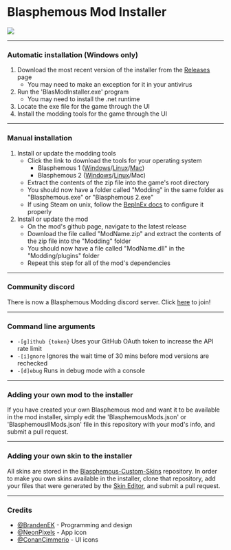 # Blasphemous Mod Installer

<img src="https://img.shields.io/github/downloads/BrandenEK/Blasphemous.Modding.Installer/total?color=248721&style=for-the-badge">

---

### Automatic installation (Windows only)
1. Download the most recent version of the installer from the [Releases](https://github.com/BrandenEK/Blasphemous.Modding.Installer/releases) page
   - You may need to make an exception for it in your antivirus
3. Run the 'BlasModInstaller.exe' program
   - You may need to install the .net runtime
4. Locate the exe file for the game through the UI
5. Install the modding tools for the game through the UI

---

### Manual installation
1. Install or update the modding tools
   - Click the link to download the tools for your operating system
      - Blasphemous 1 ([Windows](https://github.com/BrandenEK/Blasphemous.ModdingTools/raw/main/modding-tools-windows.zip)/[Linux](https://github.com/BrandenEK/Blasphemous.ModdingTools/raw/main/modding-tools-linux.zip)/[Mac](https://github.com/BrandenEK/Blasphemous.ModdingTools/raw/main/modding-tools-mac.zip))
      - Blasphemous 2 ([Windows](https://github.com/BrandenEK/BlasII.ModdingTools/raw/main/modding-tools-windows.zip)/[Linux](https://github.com/BrandenEK/BlasII.ModdingTools/raw/main/modding-tools-linux.zip)/Mac)
   - Extract the contents of the zip file into the game's root directory
   - You should now have a folder called "Modding" in the same folder as "Blasphemous.exe" or "Blasphemous 2.exe"
   - If using Steam on unix, follow the [BepInEx docs](https://docs.bepinex.dev/articles/advanced/steam_interop.html) to configure it properly
2. Install or update the mod
   - On the mod's github page, navigate to the latest release
   - Download the file called "ModName.zip" and extract the contents of the zip file into the "Modding" folder
   - You should now have a file called "ModName.dll" in the "Modding/plugins" folder
   - Repeat this step for all of the mod's dependencies

---

### Community discord
There is now a Blasphemous Modding discord server.  Click [here](https://discord.gg/aBe22Q7d5A) to join!

---

### Command line arguments
- ```-[g]ithub {token}``` Uses your GitHub OAuth token to increase the API rate limit
- ```-[i]gnore``` Ignores the wait time of 30 mins before mod versions are rechecked
- ```-[d]ebug``` Runs in debug mode with a console

---

### Adding your own mod to the installer
If you have created your own Blasphemous mod and want it to be available in the mod installer, simply edit the 'BlasphemousMods.json' or 'BlasphemousIIMods.json' file in this repository with your mod's info, and submit a pull request.

---

### Adding your own skin to the installer
All skins are stored in the [Blasphemous-Custom-Skins](https://github.com/BrandenEK/Blasphemous-Custom-Skins) repository.  In order to make you own skins available in the installer, clone that repository, add your files that were generated by the [Skin Editor](https://github.com/BrandenEK/Blasphemous-Skin-Editor), and submit a pull request.

---

### Credits
- [@BrandenEK](https://github.com/BrandenEK) - Programming and design
- [@NeonPixels](https://github.com/NeonPixels) - App icon
- [@ConanCimmerio](https://github.com/ConanCimmerio) - UI icons
